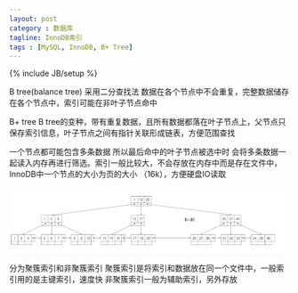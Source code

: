 ```yaml
---
layout: post
category : 数据库
tagline: InnoDB索引
tags : [MySQL, InnoDB, B+ Tree]
---
```

{% include JB/setup %}

B tree(balance tree) 采用二分查找法 数据在各个节点中不会重复，完整数据储存在各个节点中，索引可能在非叶子节点命中

B+ tree B tree的变种，带有重复数据，且所有数据都落在叶子节点上，父节点只保存索引信息，叶子节点之间有指针关联形成链表，方便范围查找

一个节点都可能包含多条数据 所以最后命中的叶子节点被选中时 会将多条数据一起读入内存再进行筛选。索引一般比较大，不会存放在内存中而是存在文件中，InnoDB中一个节点的大小为页的大小 （16k），方便硬盘IO读取

![](images/B+Tree.png)

分为聚簇索引和非聚簇索引
聚簇索引是将索引和数据放在同一个文件中，一般索引用的是主键索引，速度快
非聚簇索引一般为辅助索引，另外存放